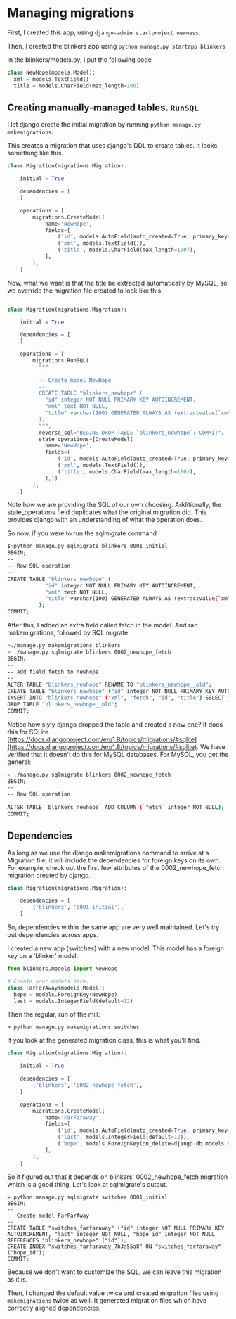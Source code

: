 # Managing migrations

First, I created this app, using 
`django-admin startproject newness`.

Then, I created the blinkers app using
`python manage.py startapp blinkers`

In the blinkers/models.py, I put the following code
```python
class NewHope(models.Model):
  xml = models.TextField()
  title = models.CharField(max_length=100)
```


## Creating manually-managed tables. `RunSQL`

I let django create the initial migration by running `python manage.py makemigrations`.

This creates a migration that uses django's DDL to create tables. It looks something like this.
```python
class Migration(migrations.Migration):

    initial = True

    dependencies = [
    ]

    operations = [
        migrations.CreateModel(
            name='NewHope',
            fields=[
                ('id', models.AutoField(auto_created=True, primary_key=True, serialize=False, verbose_name='ID')),
                ('xml', models.TextField()),
                ('title', models.CharField(max_length=100)),
            ],
        ),
    ]
```

Now, what we want is that the title be extracted automatically by MySQL, so we override the migration file created to look like this.

```python

class Migration(migrations.Migration):

    initial = True

    dependencies = [
    ]

    operations = [
        migrations.RunSQL(
          """
          --
          -- Create model NewHope
          --
          CREATE TABLE "blinkers_newhope" (
            "id" integer NOT NULL PRIMARY KEY AUTOINCREMENT, 
            "xml" text NOT NULL, 
            "title" varchar(100) GENERATED ALWAYS AS (extractvalue(`xml`,'/article/title')) STORED 
          );
          """,
          reverse_sql="BEGIN; DROP TABLE `blinkers_newhope`; COMMIT",
          state_operations=[CreateModel(
            name='NewHope',
            fields=[
                ('id', models.AutoField(auto_created=True, primary_key=True, serialize=False, verbose_name='ID')),
                ('xml', models.TextField()),
                ('title', models.CharField(max_length=100)),
            ],)]
        ),
    ]
```

Note how we are providing the SQL of our own choosing. Additionally, the state_operations field duplicates what the original migration did. This provides django with an understanding of what the operation does.

So now, if you were to run the sqlmigrate command
```bash
$>python manage.py sqlmigrate blinkers 0001_initial                                                             ~/repos/kitchensink/newness
BEGIN;
--
-- Raw SQL operation
--
CREATE TABLE "blinkers_newhope" (
            "id" integer NOT NULL PRIMARY KEY AUTOINCREMENT,
            "xml" text NOT NULL,
            "title" varchar(100) GENERATED ALWAYS AS (extractvalue(`xml`,'/article/title')) STORED
          );
COMMIT;

```

After this, I added an extra field called fetch in the model. And ran makemigrations, followed by SQL migrate.

```bash
>./manage.py makemigrations blinkers                                                                      ~/repos/kitchensink/newness
> ./manage.py sqlmigrate blinkers 0002_newhope_fetch                                                      ~/repos/kitchensink/newness
BEGIN;
--
-- Add field fetch to newhope
--
ALTER TABLE "blinkers_newhope" RENAME TO "blinkers_newhope__old";
CREATE TABLE "blinkers_newhope" ("id" integer NOT NULL PRIMARY KEY AUTOINCREMENT, "fetch" integer NOT NULL, "xml" text NOT NULL, "title" varchar(100) NOT NULL);
INSERT INTO "blinkers_newhope" ("xml", "fetch", "id", "title") SELECT "xml", 12, "id", "title" FROM "blinkers_newhope__old";
DROP TABLE "blinkers_newhope__old";
COMMIT;
```

Notice how slyly django dropped the table and created a new one? It does this for SQLite. [https://docs.djangoproject.com/en/1.8/topics/migrations/#sqlite](https://docs.djangoproject.com/en/1.8/topics/migrations/#sqlite).
We have verified that it doesn't do this for MySQL databases. For MySQL, you get the general:

```bash
> ./manage.py sqlmigrate blinkers 0002_newhope_fetch                                   ~/repos/kitchensink/django-migrations-workflow
BEGIN;
--
-- Raw SQL operation
--
ALTER TABLE `blinkers_newhope` ADD COLUMN (`fetch` integer NOT NULL);
COMMIT;
```


## Dependencies

As long as we use the django makemigrations command to arrive at a Migration file, it will include the dependencies for foreign keys on its own. For example, check out the first few attributes of the  0002_newhope_fetch migration created by django.

```python
class Migration(migrations.Migration):

    dependencies = [
        ('blinkers', '0001_initial'),
    ]
```

So, dependencies within the same app are very well maintained. Let's try out dependencies across apps.

I created a new app (switches) with a new model. This model has a foreign key on a 'blinker' model.

```python
from blinkers.models import NewHope

# Create your models here.
class FarFarAway(models.Model):
  hope = models.ForeignKey(NewHope)
  last = models.IntegerField(default=12)
```

Then the regular, run of the mill:

```shell
> python manage.py makemigrations switches
```

If you look at the generated migration class, this is what you'll find.
```python
class Migration(migrations.Migration):

    initial = True

    dependencies = [
        ('blinkers', '0002_newhope_fetch'),
    ]

    operations = [
        migrations.CreateModel(
            name='FarFarAway',
            fields=[
                ('id', models.AutoField(auto_created=True, primary_key=True, serialize=False, verbose_name='ID')),
                ('last', models.IntegerField(default=12)),
                ('hope', models.ForeignKey(on_delete=django.db.models.deletion.CASCADE, to='blinkers.NewHope')),
            ],
        ),
    ]
```

So it figured out that it depends on blinkers' 0002_newhope_fetch migration which is a good thing. Let's look at sqlmigrate's output. 

```shell
> python manage.py sqlmigrate switches 0001_initial
BEGIN;
--
-- Create model FarFarAway
--
CREATE TABLE "switches_farfaraway" ("id" integer NOT NULL PRIMARY KEY AUTOINCREMENT, "last" integer NOT NULL, "hope_id" integer NOT NULL REFERENCES "blinkers_newhope" ("id"));
CREATE INDEX "switches_farfaraway_7b3a55a8" ON "switches_farfaraway" ("hope_id");
COMMIT;
```

Because we don't want to customize the SQL, we can leave this migration as it is.

Then, I changed the default value twice and created migration files using `makemigrations` twice as well. It generated migration files which have correctly aligned dependencies.